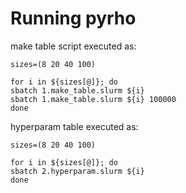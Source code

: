 # Running pyrho 

make table script executed as: 

```console
sizes=(8 20 40 100) 

for i in ${sizes[@]}; do 
sbatch 1.make_table.slurm ${i} 
sbatch 1.make_table.slurm ${i} 100000
done
```

hyperparam table executed as: 

```console
sizes=(8 20 40 100)

for i in ${sizes[@]}; do
sbatch 2.hyperparam.slurm ${i}
done
```

